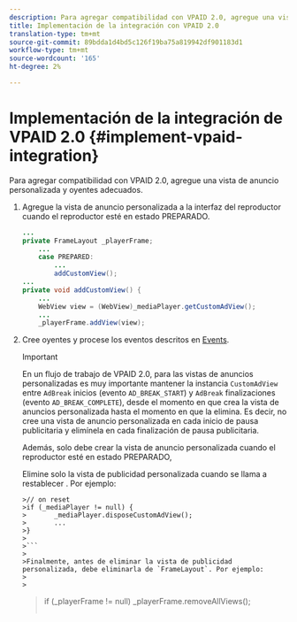 ```yaml
---
description: Para agregar compatibilidad con VPAID 2.0, agregue una vista de anuncio personalizada y oyentes adecuados.
title: Implementación de la integración con VPAID 2.0
translation-type: tm+mt
source-git-commit: 89bdda1d4bd5c126f19ba75a819942df901183d1
workflow-type: tm+mt
source-wordcount: '165'
ht-degree: 2%

---
```



# Implementación de la integración de VPAID 2.0 {#implement-vpaid-integration}

Para agregar compatibilidad con VPAID 2.0, agregue una vista de anuncio personalizada y oyentes adecuados.

1. Agregue la vista de anuncio personalizada a la interfaz del reproductor cuando el reproductor esté en estado PREPARADO.

   ```java
   ... 
   private FrameLayout _playerFrame; 
       ... 
       case PREPARED: 
           ... 
           addCustomView(); 
   ... 
   private void addCustomView() { 
       ... 
       WebView view = (WebView)_mediaPlayer.getCustomAdView(); 
       ... 
       _playerFrame.addView(view);
   ```

1. Cree oyentes y procese los eventos descritos en [Events](../../../../tvsdk-3x-android-prog/android-3x-events-notifications/events-summary/android-3x-events-summary.md).

   >[!IMPORTANT]
   >
   >En un flujo de trabajo de VPAID 2.0, para las vistas de anuncios personalizadas es muy importante mantener la instancia `CustomAdView` entre `AdBreak` inicios (evento `AD_BREAK_START`) y `AdBreak` finalizaciones (evento `AD_BREAK_COMPLETE`), desde el momento en que crea la vista de anuncios personalizada hasta el momento en que la elimina. Es decir, no cree una vista de anuncio personalizada en cada inicio de pausa publicitaria y elimínela en cada finalización de pausa publicitaria.
   >
   >
   >Además, solo debe crear la vista de anuncio personalizada cuando el reproductor esté en estado PREPARADO,
   >
   >
   >Elimine solo la vista de publicidad personalizada cuando se llama a restablecer . Por ejemplo:
   >
   >
   ```
   >// on reset 
   >if (_mediaPlayer != null) { 
   >       _mediaPlayer.disposeCustomAdView(); 
   >       ... 
   >} 
   >
   >```
   >
   >Finalmente, antes de eliminar la vista de publicidad personalizada, debe eliminarla de `FrameLayout`. Por ejemplo:
   >
   >
   ```
   >if (_playerFrame != null) 
   >       _playerFrame.removeAllViews(); 
   >```
